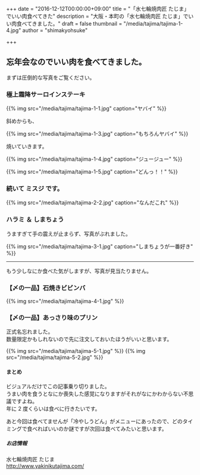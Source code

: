 +++
date = "2016-12-12T00:00:00+09:00"
title = "「水七輪焼肉匠 たじま」でいい肉食べてきた"
description = "大阪・本町の「水七輪焼肉匠 たじま」でいい肉食べてきました。"
draft = false
thumbnail = "/media/tajima/tajima-1-4.jpg"
author = "shimakyohsuke"

+++

## 忘年会なのでいい肉を食べてきました。

<!--more-->

まずは圧倒的な写真をご覧ください。

### 極上霜降サーロインステーキ

{{% img src="/media/tajima/tajima-1-1.jpg" caption="ヤバイ" %}}

斜めからも、

{{% img src="/media/tajima/tajima-1-3.jpg" caption="もちろんヤバイ" %}}

焼いていきます。

{{% img src="/media/tajima/tajima-1-4.jpg" caption="ジュージュー" %}}

{{% img src="/media/tajima/tajima-1-5.jpg" caption="どんっ！！" %}}

### 続いて ミスジ です。

{{% img src="/media/tajima/tajima-2-2.jpg" caption="なんだこれ" %}}

### ハラミ ＆ しまちょう

うますぎて手の震えが止まらず、写真がぶれました。

{{% img src="/media/tajima/tajima-3-1.jpg" caption="しまちょうが一番好き" %}}

---

もう少しなにか食べた気がしますが、写真が見当たりません。

### 【〆の一品】石焼きビビンバ

{{% img src="/media/tajima/tajima-4-1.jpg" %}}

### 【〆の一品】あっさり味のプリン

正式名忘れました。  
数量限定かもしれないので先に注文しておいたほうがいいと思います。

{{% img src="/media/tajima/tajima-5-1.jpg" %}}
{{% img src="/media/tajima/tajima-5-2.jpg" %}}


#### まとめ

ビジュアルだけでこの記事乗り切りました。  
うまい肉を食うとなにか喪失した感覚になりますがそれがなにかわからない不思議ですよね。  
年に 2 度くらいは食べに行きたいです。

あと今回は食べてませんが「冷やしうどん」がメニューにあったので、どのタイミングで食べればいいのか謎ですが次回は食べてみたいと思います。

##### お店情報

水七輪焼肉匠 たじま  
<http://www.yakinikutajima.com/>
